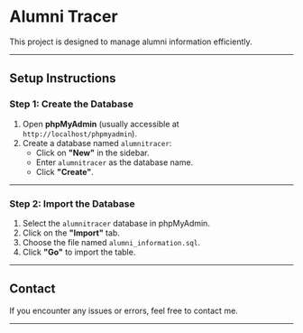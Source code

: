 # Alumni Tracer

This project is designed to manage alumni information efficiently.

---

## **Setup Instructions**

### **Step 1: Create the Database**
1. Open **phpMyAdmin** (usually accessible at `http://localhost/phpmyadmin`).
2. Create a database named `alumnitracer`:
   - Click on **"New"** in the sidebar.
   - Enter `alumnitracer` as the database name.
   - Click **"Create"**.

---

### **Step 2: Import the Database**
1. Select the `alumnitracer` database in phpMyAdmin.
2. Click on the **"Import"** tab.
3. Choose the file named `alumni_information.sql`.
4. Click **"Go"** to import the table.

---

## **Contact**
If you encounter any issues or errors, feel free to contact me.

---

